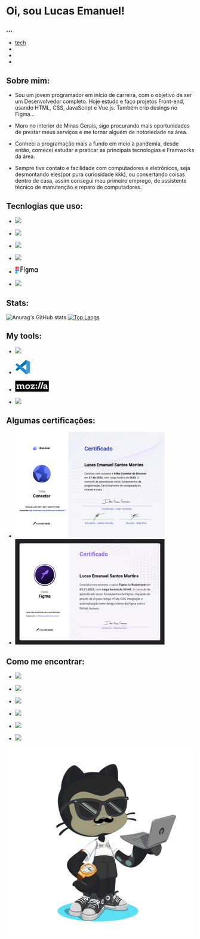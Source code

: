 # Oi, sou Lucas Emanuel!
<!--
**LucasE616/Lucase616** is a ✨ _special_ ✨ repository because its `README.md` (this file) appears on your GitHub profile.

Here are some ideas to get you started:

- 🔭 I’m currently working on ...
- 🌱 I’m currently learning ...
- 👯 I’m looking to collaborate on ...
- 🤔 I’m looking for help with ...
- 💬 Ask me about ...
- 📫 How to reach me: ...
- 😄 Pronouns: ...
- ⚡ Fun fact: ...
-->

### ...
  - <a href="#tecnlogias-que-uso">tech</a>
  - <a href=""></a>
  - <a href=""></a>
  - <a href=""></a>

## Sobre mim:
- Sou um jovem programador em início de carreira, com o objetivo de ser um Desenvolvedor completo. Hoje estudo e faço projetos Front-end, usando HTML, CSS, JavaScript e Vue.js. Também crio desings no Figma...

- Moro no interior de Minas Gerais, sigo procurando mais oportunidades de prestar meus serviços e me tornar alguém de notoriedade na área.

- Conheci a programação mais a fundo em meio à pandemia, desde então, comecei estudar e praticar as principais tecnologias e Framworks da área.

- Sempre tive contato e facilidade com computadores e eletrônicos, seja desmontando eles(por pura curiosidade kkk), ou consertando coisas dentro de casa, assim consegui meu primeiro emprego, de assistente técnico de manutenção e reparo de computadores.

## Tecnlogias que uso:
  - <a href="https://developer.mozilla.org/pt-BR/docs/Web/HTML" target="_blank"> <img src="https://img.shields.io/badge/HTML-239120?style=for-the-badge&logo=html5&logoColor=white"> </a>

  - <a href="https://developer.mozilla.org/pt-BR/docs/Web/CSS" target="_blank"> <img src="https://img.shields.io/badge/CSS-239120?&style=for-the-badge&logo=css3&logoColor=white"> </a>

  - <a href="https://developer.mozilla.org/pt-BR/docs/Web/JAVASCRIPT" target="_blank"> <img src="https://img.shields.io/badge/JavaScript-F7DF1E?style=for-the-badge&logo=javascript&logoColor=black"> </a>

  - <a href="https://vuejs.org/" target="_blank"> <img src="https://img.shields.io/badge/Vue.js-35495E?style=for-the-badge&logo=vue.js&logoColor=4FC08D"> </a>

  - <a href="https://www.figma.com/" target="_blank"> <img src="./technology/figma.svg" width="60px"> </a>

  - <a href="https://git-scm.com/" target="_blank"> <img src="https://img.shields.io/badge/Git-E34F26?style=for-the-badge&logo=git&logoColor=white"> </a>

## Stats:
![Anurag's GitHub stats](https://github-readme-stats.vercel.app/api?username=Lucase616&show_icons=true&theme=transparent) [![Top Langs](https://github-readme-stats.vercel.app/api/top-langs/?username=Lucase616&layout=compact)](https://github.com/USERNAME/github-readme-stats)

## My tools:
  - <a href="https://www.linux.org/"> <img src="https://img.shields.io/badge/Linux-E34F26?style=for-the-badge&logo=linux&logoColor=black"> </a>

  - <a href="https://code.visualstudio.com/"> <img src="./technology/vsc.svg" width="40px"> </a>

  - <a href="https://developer.mozilla.org/pt-BR/"> <img src="./technology/mozilla.svg" width="90px"> </a>

  - <a href="http://youtube.com/"> <img src="https://img.shields.io/badge/YouTube-FF0000?style=for-the-badge&logo=youtube&logoColor=white"> </a>

## Algumas certificações:
  - <img src="./technology/cert-dev.jpg" width="400px">

  - <img src="./technology/cert-figma.jpg" width="400px">

## Como me encontrar:
  - <a href="https://wa.me/5538998130581" target="_blank"> <img src="https://img.shields.io/badge/WhatsApp-25D366?style=for-the-badge&logo=whatsapp&logoColor=white"> </a>

  - <a href="https://www.linkedin.com/in/lucas-emanuel-santos-martins-105304242/" target="_blank"> <img src="https://img.shields.io/badge/LinkedIn-0077B5?style=for-the-badge&logo=linkedin&logoColor=white"> </a>

  - <a href="https://github.com/LucasE616" target="_blank"> <img src="https://img.shields.io/badge/GitHub-100000?style=for-the-badge&logo=github&logoColor=white"> </a>

  - <a href="mailto:lucase616@gmail.com" target="_blank"> <img src="https://img.shields.io/badge/Gmail-D14836?style=for-the-badge&logo=gmail&logoColor=white"> </a>

  - <a href="https://www.instagram.com/lucase616/" target="_blank"> <img src="https://img.shields.io/badge/Instagram-E4405F?style=for-the-badge&logo=instagram&logoColor=white"> </a>

  - <a href="https://dev.to/lucase616" target="_blank"> <img src="https://img.shields.io/badge/dev.to-0A0A0A?style=for-the-badge&logo=dev.to&logoColor=white"> </a>


  <img src="./technology/octocat.png" width="500px">